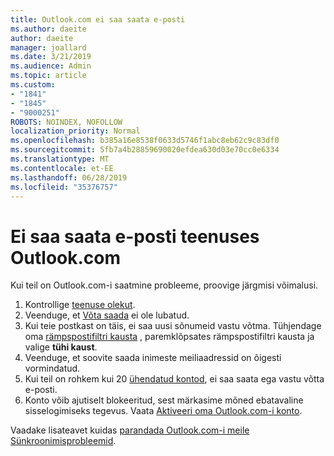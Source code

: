 ```yaml
---
title: Outlook.com ei saa saata e-posti
ms.author: daeite
author: daeite
manager: joallard
ms.date: 3/21/2019
ms.audience: Admin
ms.topic: article
ms.custom:
- "1841"
- "1845"
- "9000251"
ROBOTS: NOINDEX, NOFOLLOW
localization_priority: Normal
ms.openlocfilehash: b385a16e8538f0633d5746f1abc8eb62c9c83df0
ms.sourcegitcommit: 5fb7a4b28859690020efdea630d03e70cc0e6334
ms.translationtype: MT
ms.contentlocale: et-EE
ms.lasthandoff: 06/28/2019
ms.locfileid: "35376757"
---
```

# <a name="cant-send-email-in-outlookcom"></a>Ei saa saata e-posti teenuses Outlook.com

Kui teil on Outlook.com-i saatmine probleeme, proovige järgmisi võimalusi.

1. Kontrollige [teenuse olekut](https://go.microsoft.com/fwlink/p/?linkid=837482).
1. Veenduge, et [Võta saada](https://outlook.live.com/mail/options/mail/messageContent/undoSend) ei ole lubatud.
1. Kui teie postkast on täis, ei saa uusi sõnumeid vastu võtma. Tühjendage oma [rämpspostifiltri kausta](https://outlook.live.com/mail/junkemail) , paremklõpsates rämpspostifiltri kausta ja valige **tühi kaust**.
1. Veenduge, et soovite saada inimeste meiliaadressid on õigesti vormindatud.
1. Kui teil on rohkem kui 20 [ühendatud kontod](https://outlook.live.com/mail/options/mail/accounts/connected), ei saa saata ega vastu võtta e-posti.
1. Konto võib ajutiselt blokeeritud, sest märkasime mõned ebatavaline sisselogimiseks tegevus. Vaata [Aktiveeri oma Outlook.com-i konto](https://support.office.com/article/f4ad2701-d166-4d8b-8a6a-9af2a1f8a4c4).

Vaadake lisateavet kuidas [parandada Outlook.com-i meile Sünkroonimisprobleemid](https://support.office.com/article/d39e3341-8d79-4bf1-b3c7-ded602233642).